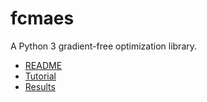 # fcmaes
A Python 3 gradient-free optimization library.

- [README](https://github.com/dietmarwo/fast-cma-es/blob/master/README.adoc)
- [Tutorial](https://github.com/dietmarwo/fast-cma-es/blob/master/Tutorial.adoc)
- [Results](https://github.com/dietmarwo/fast-cma-es/blob/master/Results.adoc)
